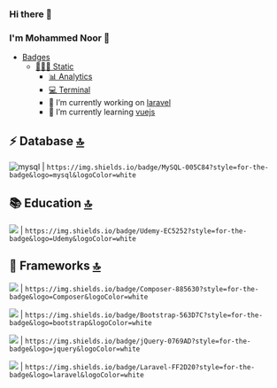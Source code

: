 ### Hi there 👋

<!--
**Noor600/Noor600** is a ✨ _special_ ✨ repository because its `README.md` (this file) appears on your GitHub profile.
-->
### I'm Mohammed Noor 👋
- [Badges](#badges)
    - [🧑🏼‍🏭 Static](#-static)
        - [📊 Analytics](#-analytics-)
        - [💻 Terminal](#-terminal-)
        - 🔭 I’m currently working on [laravel](#-laravel)
        - 🌱 I’m currently learning [vuejs](#-vuejs)
## ⚡ Database [🔝](#welcome-badges-4-readmemd-profile)
<img alt="mysql" src="https://img.shields.io/badge/MySQL-005C84?style=for-the-badge&logo=mysql&logoColor=white"> | `https://img.shields.io/badge/MySQL-005C84?style=for-the-badge&logo=mysql&logoColor=white`
## 📚 Education [🔝](#welcome-badges-4-readmemd-profile)
<img src="https://img.shields.io/badge/Udemy-A100FF?style=for-the-badge&logo=Udemy&logoColor=white" /> | `https://img.shields.io/badge/Udemy-EC5252?style=for-the-badge&logo=Udemy&logoColor=white`
## 🚀 Frameworks [🔝](#welcome-badges-4-readmemd-profile)
<img src="https://img.shields.io/badge/Composer-885630?style=for-the-badge&logo=Composer&logoColor=white"/> | `https://img.shields.io/badge/Composer-885630?style=for-the-badge&logo=Composer&logoColor=white`

<img src="https://img.shields.io/badge/Bootstrap-563D7C?style=for-the-badge&logo=bootstrap&logoColor=white" /> | `https://img.shields.io/badge/Bootstrap-563D7C?style=for-the-badge&logo=bootstrap&logoColor=white`

<img src="https://img.shields.io/badge/jQuery-0769AD?style=for-the-badge&logo=jquery&logoColor=white" /> | `https://img.shields.io/badge/jQuery-0769AD?style=for-the-badge&logo=jquery&logoColor=white`

<img src="https://img.shields.io/badge/Laravel-FF2D20?style=for-the-badge&logo=laravel&logoColor=white" /> | `https://img.shields.io/badge/Laravel-FF2D20?style=for-the-badge&logo=laravel&logoColor=white`
